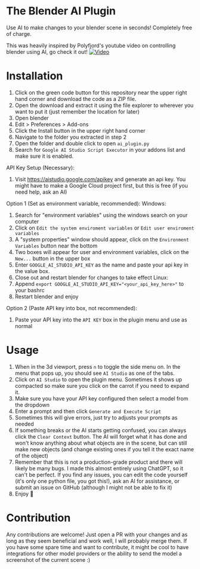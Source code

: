 # The Blender AI Plugin

Use AI to make changes to your blender scene in seconds! Completely free of charge.

This was heavily inspired by Polyfjord's youtube video on controlling blender using AI, go check it out!
[![Video](https://raw.githubusercontent.com/username/repository/branch/path/to/thumbnail.jpg)](https://www.youtube.com/watch?v=ytomieYqUCQ)

# Installation

1) Click on the green code button for this repository near the upper right hand corner and download the code as a ZIP file.
2) Open the download and extract it using the file explorer to wherever you want to put it (just remember the location for later)
3) Open blender
4) Edit > Preferences > Add-ons
5) Click the Install button in the upper right hand corner
6) Navigate to the folder you extracted in step 2
7) Open the folder and double click to open ```ai_plugin.py```
8) Search for ```Google AI Studio Script Executor``` in your addons list and make sure it is enabled.

API Key Setup (Necessary):
1) Visit https://aistudio.google.com/apikey and generate an api key. You might have to make a Google Cloud project first, but this is free (if you need help, ask an AI)

Option 1 (Set as environment variable, recommended):
Windows:
1) Search for "environment variables" using the windows search on your computer
2) Click on ```Edit the system enviroment variables``` or ```Edit user enviroment variables```
3) A "system properties" window should appear, click on the ```Environment Variables``` button near the bottom
4) Two boxes will appear for user and environment variables, click on the ```New...``` button in the upper box
5) Enter ```GOOGLE_AI_STUDIO_API_KEY``` as the name and paste your api key in the value box.
6) Close out and restart blender for changes to take effect
Linux:
1) Append ```export GOOGLE_AI_STUDIO_API_KEY="<your_api_key_here>"``` to your bashrc
2) Restart blender and enjoy

Option 2 (Paste API key into box, not recommended):
1) Paste your API key into the ```API KEY``` box in the plugin menu and use as normal

# Usage

1) When in the 3d viewport, press ```n``` to toggle the side menu on. In the menu that pops up, you should see ```AI Studio``` as one of the tabs.
2) Click on ```AI Studio``` to open the plugin menu. Sometimes it shows up compacted so make sure you click on the carrot if you need to expand it.
3) Make sure you have your API key configured then select a model from the dropdown
4) Enter a prompt and then click ```Generate and Execute Script```
5) Sometimes this will give errors, just try to adjusts your prompts as needed
6) If something breaks or the AI starts getting confused, you can always click the ```Clear Context``` button. The AI will forget what it has done and won't know anything about what objects are in the scene, but can still make new objects (and change existing ones if you tell it the exact name of the object)
7) Remember that this is not a production-grade product and there will likely be many bugs. I made this almost entirely using ChatGPT, so it can't be perfect. If you find any issues, you can edit the code yourself (it's only one python file, you got this!), ask an AI for assistance, or submit an issue on GitHub (although I might not be able to fix it)
8) Enjoy 🗿

# Contribution

Any contributions are welcome! Just open a PR with your changes and as long as they seem beneficial and work well, I will probably merge them. If you have some spare time and want to contribute, it might be cool to have integrations for other model providers or the ability to send the model a screenshot of the current scene :)